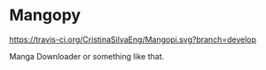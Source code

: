 Mangopy
=======

https://travis-ci.org/CristinaSilvaEng/Mangopi.svg?branch=develop

Manga Downloader or something like that.
